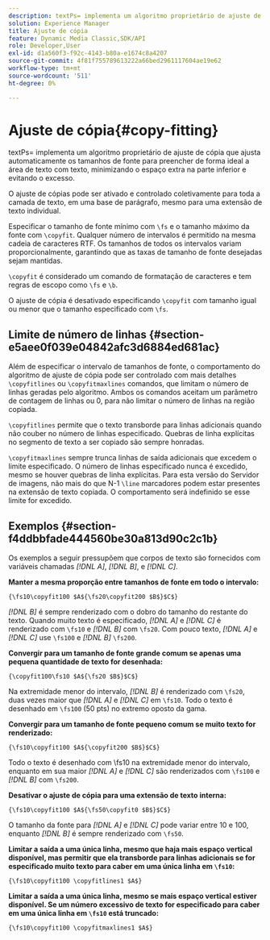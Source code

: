 ```yaml
---
description: textPs= implementa um algoritmo proprietário de ajuste de cópia que ajusta automaticamente os tamanhos de fonte para preencher de forma ideal a área de texto com texto, minimizando o espaço extra na parte inferior e evitando o excesso.
solution: Experience Manager
title: Ajuste de cópia
feature: Dynamic Media Classic,SDK/API
role: Developer,User
exl-id: d1a560f3-f92c-4143-b80a-e1674c8a4207
source-git-commit: 4f81f755789613222a66bed2961117604ae19e62
workflow-type: tm+mt
source-wordcount: '511'
ht-degree: 0%

---
```


# Ajuste de cópia{#copy-fitting}

textPs= implementa um algoritmo proprietário de ajuste de cópia que ajusta automaticamente os tamanhos de fonte para preencher de forma ideal a área de texto com texto, minimizando o espaço extra na parte inferior e evitando o excesso.

O ajuste de cópias pode ser ativado e controlado coletivamente para toda a camada de texto, em uma base de parágrafo, mesmo para uma extensão de texto individual.

Especificar o tamanho de fonte mínimo com `\fs` e o tamanho máximo da fonte com `\copyfit`. Qualquer número de intervalos é permitido na mesma cadeia de caracteres RTF. Os tamanhos de todos os intervalos variam proporcionalmente, garantindo que as taxas de tamanho de fonte desejadas sejam mantidas.

`\copyfit` é considerado um comando de formatação de caracteres e tem regras de escopo como `\fs` e `\b`.

O ajuste de cópia é desativado especificando `\copyfit` com tamanho igual ou menor que o tamanho especificado com `\fs`.

## Limite de número de linhas {#section-e5aee0f039e04842afc3d6884ed681ac}

Além de especificar o intervalo de tamanhos de fonte, o comportamento do algoritmo de ajuste de cópia pode ser controlado com mais detalhes `\copyfitlines` ou `\copyfitmaxlines` comandos, que limitam o número de linhas geradas pelo algoritmo. Ambos os comandos aceitam um parâmetro de contagem de linhas ou 0, para não limitar o número de linhas na região copiada.

`\copyfitlines` permite que o texto transborde para linhas adicionais quando não couber no número de linhas especificado. Quebras de linha explícitas no segmento de texto a ser copiado são sempre honradas.

`\copyfitmaxlines` sempre trunca linhas de saída adicionais que excedem o limite especificado. O número de linhas especificado nunca é excedido, mesmo se houver quebras de linha explícitas. Para esta versão do Servidor de imagens, não mais do que N-1 `\line` marcadores podem estar presentes na extensão de texto copiada. O comportamento será indefinido se esse limite for excedido.

## Exemplos {#section-f4ddbbfade444560be30a813d90c2c1b}

Os exemplos a seguir pressupõem que corpos de texto são fornecidos com variáveis chamadas *[!DNL $A$]*, *[!DNL $B$]*, e *[!DNL $C$]*.

**Manter a mesma proporção entre tamanhos de fonte em todo o intervalo:**

`{\fs10\copyfit100 $A${\fs20\copyfit200 $B$}$C$}`

*[!DNL $B$]* é sempre renderizado com o dobro do tamanho do restante do texto. Quando muito texto é especificado, *[!DNL $A$]* e *[!DNL $C$]* é renderizado com `\fs10` e *[!DNL $B$]* com `\fs20`. Com pouco texto, *[!DNL $A$]* e *[!DNL $C$]* use `\fs100` e *[!DNL $B$]* `\fs200`.

**Convergir para um tamanho de fonte grande comum se apenas uma pequena quantidade de texto for desenhada:**

`{\copyfit100\fs10 $A${\fs20 $B$}$C$}`

Na extremidade menor do intervalo, *[!DNL $B$]* é renderizado com `\fs20`, duas vezes maior que *[!DNL $A$]* e *[!DNL $C$]* em `\fs10`. Todo o texto é desenhado em `\fs100` (50 pts) no extremo oposto da gama.

**Convergir para um tamanho de fonte pequeno comum se muito texto for renderizado:**

`{\fs10\copyfit100 $A${\copyfit200 $B$}$C$}`

Todo o texto é desenhado com \fs10 na extremidade menor do intervalo, enquanto em sua maior *[!DNL $A$]* e *[!DNL $C$]* são renderizados com `\fs100` e *[!DNL $B$]* com `\fs200`.

**Desativar o ajuste de cópia para uma extensão de texto interna:**

`{\fs10\copyfit100 $A${\fs50\copyfit0 $B$}$C$}`

O tamanho da fonte para *[!DNL $A$]* e *[!DNL $C$]* pode variar entre 10 e 100, enquanto *[!DNL $B$]* é sempre renderizado com `\fs50`.

**Limitar a saída a uma única linha, mesmo que haja mais espaço vertical disponível, mas permitir que ela transborde para linhas adicionais se for especificado muito texto para caber em uma única linha em `\fs10`:**

`{\fs10\copyfit100 \copyfitlines1 $A$}`

**Limitar a saída a uma única linha, mesmo se mais espaço vertical estiver disponível. Se um número excessivo de texto for especificado para caber em uma única linha em `\fs10` está truncado:**

`{\fs10\copyfit100 \copyfitmaxlines1 $A$}`
